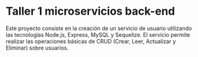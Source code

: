 # Taller 1 microservicios back-end

Este proyecto consiste en la creación de un servicio de usuario utilizando las tecnologías Node.js, Express, MySQL y Sequelize. El servicio permite realizar las operaciones básicas de CRUD (Crear, Leer, Actualizar y Eliminar) sobre usuarios.
